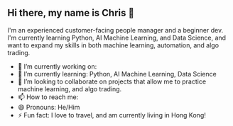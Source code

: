 ## Hi there, my name is Chris 👋

I'm an experienced customer-facing people manager and a beginner dev. I'm currently learning Python, AI Machine Learning, and Data Science, and want to expand my skills in both machine learning, automation, and algo trading.

- 🔭 I’m currently working on:  
- 🌱 I’m currently learning: Python, AI Machine Learning, Data Science
- 👯 I’m looking to collaborate on projects that allow me to practice machine learning, and algo trading.
- 📫 How to reach me: 
- 😄 Pronouns: He/Him
- ⚡ Fun fact: I love to travel, and am currently living in Hong Kong!
